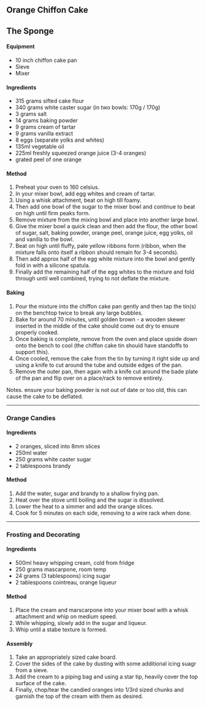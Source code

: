 ## Orange Chiffon Cake

## The Sponge

#### Equipment

* 10 inch chiffon cake pan
* Sieve
* Mixer


#### Ingredients

* 315 grams sifted cake flour
* 340 grams white caster sugar (in two bowls: 170g / 170g)
* 3 grams salt
* 14 grams baking powder
* 9 grams cream of tartar
* 9 grams vanilla extract
* 8 eggs (separate yolks and whites)
* 135ml vegetable oil
* 225ml freshly squeezed orange juice (3-4 oranges)
* grated peel of one orange

#### Method

1. Preheat your oven to 160 celsius.
1. In your mixer bowl, add egg whites and cream of tartar.
1. Using a whisk attachment, beat on high till foamy.
1. Then add one bowl of the sugar to the mixer bowl and continue to beat on high until firm peaks form.
1. Remove mixture from the mixing bowl and place into another large bowl.
1. Give the mixer bowl a quick clean and then add the flour, the other bowl of sugar, salt, baking powder, orange peel, orange juice, egg yolks, oil and vanilla to the bowl.
1. Beat on high until fluffy, pale yellow ribbons form (ribbon, when the mixture falls onto itself a ribbon should remain for 3-4 seconds).
1. Then add approx half of the egg white mixture into the bowl and gently fold in with a silicone spatula.
1. Finally add the remaining half of the egg whites to the mixture and fold through until well combined, trying to not deflate the mixture.

#### Baking

1. Pour the mixture into the chiffon cake pan gently and then tap the tin(s) on the benchtop twice to break any large bubbles.
1. Bake for around 70 minutes, until golden brown - a wooden skewer inserted in the middle of the cake should come out dry to ensure properly cooked.
1. Once baking is complete, remove from the oven and place upside down onto the bench to cool (the chiffon cake tin should have standoffs to support this).
1. Once cooled, remove the cake from the tin by turning it right side up and using a knife to cut around the tube and outside edges of the pan.
1. Remove the outer pan, then again with a knife cut around the bade plate of the pan and flip over on a place/rack to remove entirely.


Notes. ensure your baking powder is not out of date or too old, this can cause the cake to be deflated.


---

### Orange Candies

#### Ingredients

* 2 oranges, sliced into 8mm slices
* 250ml water
* 250 grams white caster sugar
* 2 tablespoons brandy

#### Method

1. Add the water, sugar and brandy to a shallow frying pan.
1. Heat over the stove until boiling and the sugar is dissolved.
1. Lower the heat to a simmer and add the orange slices.
1. Cook for 5 minutes on each side, removing to a wire rack when done.


---

### Frosting and Decorating

#### Ingredients

* 500ml heavy whipping cream, cold from fridge
* 250 grams mascarpone, room temp
* 24 grams (3 tablespoons) icing sugar
* 2 tablespoons cointreau, orange liqueur

#### Method

1. Place the cream and marscarpone into your mixer bowl with a whisk attachment and whip on medium speed.
1. While whipping, slowly add in the sugar and liqueur.
1. Whip until a stabe texture is formed.

#### Assembly

1. Take an appropriately sized cake board.
1. Cover the sides of the cake by dusting with some additional icing suagr from a sieve.
1. Add the cream to a piping bag and using a star tip, heavily cover the top surface of the cake.
1. Finally, chop/tear the candied oranges into 1/3rd sized chunks and garnish the top of the cream with them as desired.

